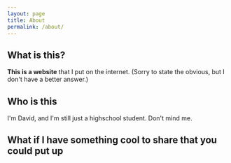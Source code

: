 ```yaml
---
layout: page
title: About
permalink: /about/
---
```

## What is this?

**This is a website** that I put on the internet. (Sorry to state the obvious, but I don't have a better answer.)

## Who is this

I'm David, and I'm still just a highschool student. Don't mind me.

## What if I have something cool to share that you could put up
